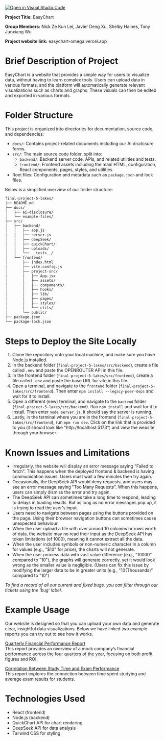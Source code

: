 [![Open in Visual Studio Code](https://classroom.github.com/assets/open-in-vscode-2e0aaae1b6195c2367325f4f02e2d04e9abb55f0b24a779b69b11b9e10269abc.svg)](https://classroom.github.com/online_ide?assignment_repo_id=19702202&assignment_repo_type=AssignmentRepo)


**Project Title:**
EasyChart

**Group Members:**
Nick Ze Kun Lei, Javier Deng Xu, Shelby Haines, Tony Junxiang Wu

**Project website link:** 
easychart-omega.vercel.app  

# Brief Description of Project
EasyChart is a website that provides a simple way for users to visualize data, without having to learn complex tools. Users can upload data in various formats, and the platform will automatically generate relevant visualizations such as charts and graphs. These visuals can then be edited and exported in various formats.


# Folder Structure
This project is organized into directories for documentation, source code, and dependencies:

- `docs/`: Contains project-related documents including our AI disclosure forms.   
- `src/`: The main source code folder, split into:  
  - `backend/`: Backend server code, APIs, and related utilities and tests.  
  - `frontend/`: Frontend assets including the main HTML, configuration, React components, pages, styles, and utilities.  
- Root files: Configuration and metadata such as `package.json` and lock files.

Below is a simplified overview of our folder structure:
```bash
final-project-5-lakes/
├── README.md
├── docs/
│   ├── ai-disclosure/
│   └── example-files/
├── src/
│   ├── backend/
│   │   ├── app.js
│   │   ├── server.js
│   │   ├── deepSeek/
│   │   ├── quickChart/
│   │   ├── uploads/
│   │   └── __tests__/
│   └── frontend/
│       ├── index.html
│       ├── vite.config.js
│       ├── project-src/
│       │   ├── App.jsx
│       │   ├── assets/
│       │   ├── components/
│       │   ├── hooks/
│       │   ├── lib/
│       │   ├── pages/
│       │   ├── styles/
│       │   └── utils/
│       └── public/
├── package.json
└── package-lock.json
```

# Steps to Deploy the Site Locally
1. Clone the repository onto your local machine, and make sure you have Node.js installed.
2. In the backend folder (`final-project-5-lakes/src/backend`), create a file called `.env` and paste the OPENROUTER API in this file.
3. In the frontend folder (`final-project-5-lakes/src/frontend`), create a file called `.env` and paste the base URL for vite in this file.
4. Open a terminal, and navigate to the `frontend` folder (`final-project-5-lakes/src/frontend`). Then enter `npm install --legacy-peer-deps` and wait for it to install.
5. Open a different (new) terminal, and navigate to the `backend` folder (`final-project-5-lakes/src/backend`). Run `npm install` and wait for it to install. Then enter `node server.js`, it should say the server is running.
6. Lastly, in the terminal where you are in the frontend (`final-project-5-lakes/src/frontend`), run `npm run dev`. Click on the link that is provided to you (it should look like "http://localhost:5173") and view the website through your browser.

# Known Issues and Limitations
- Irregularly, the website will display an error message saying "Failed to fetch". This happens when the deployed frontend & backend is having communication issues. Users must wait a few minutes then try again.
- Occasionally, the DeepSeek API would deny requests, and users may see an error message saying "Too Many Requests". When this happens, users can simply dismiss the error and try again.
- The DeepSeek API can sometimes take a long time to respond, leading to delays in loading results. But as long as no error messages pop up, it is trying to read the user's input.
- Users need to navigate between pages using the buttons provided on the page. Using their browser navigation buttons can sometimes cause unexpected behaviour.
- When the user upload a file with over around 10 columns or rows worth of data, the website may no read their input as the DeepSeek API has token limitations (of 1000), meaning it cannot extract all the data.
- When the user includes symbols or non-numeric character in a column for values (e.g., "$10" for price), the charts will not generate.
- When the user process data with vast value difference (e.g., "10000" compared to "10"), the graphs will generate correctly, yet it would look wrong as the smaller value is negligible. (Users can fix this issue by modifying the larger data to be in greater units (e.g., "10(Thousands)" compared to "10")

_To find a record of all our current and fixed bugs, you can filter through our tickets using the 'bug' label._


# Example Usage
Our website is designed so that you can upload your own data and generate clear, insightful data visualizations. Below we have linked two example reports you can try out to see how it works.

[Quarterly Financial Performance Report](docs/example-files/Quarterly-Financial-Performance-Report.pdf)  
This report provides an overview of a mock company’s financial performance across the four quarters of the year, focusing on both profit figures and ROI.

[Correlation Between Study Time and Exam Performance](docs/example-files/Study-Time-Grades-Correlation.pdf)  
This report explores the connection between time spent studying and average exam results for students.

# Technologies Used
- React (frontend)  
- Node.js (backend)  
- QuickChart API for chart rendering  
- DeepSeek API for data analysis  
- Tailwind CSS for styling  
